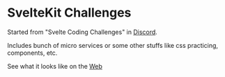 # SvelteKit Challenges

Started from "Svelte Coding Challenges" in [Discord](https://discord.gg/6J3f7NkETs).

Includes bunch of micro services or some other stuffs like css practicing, components, etc.

See what it looks like on the [Web](https://svlt5-challenges.vercel.app/)
